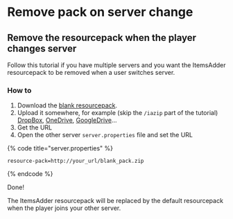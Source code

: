 # Remove pack on server change

## Remove the resourcepack when the player changes server

Follow this tutorial if you have multiple servers and you want the ItemsAdder resourcepack to be removed when a user switches server.

### How to

1. Download the [blank resourcepack](http://matteodev.it/spigot/itemsadder/blank\_pack.zip).
2. Upload it somewhere, for example (skip the `/iazip` part of the tutorial) [DropBox](../../plugin-usage/resourcepack-hosting/resourcepack-on-dropbox.md), [OneDrive](../../plugin-usage/resourcepack-hosting/onedrive.md), [GoogleDrive](../../plugin-usage/resourcepack-hosting/google-drive-1.17.1+.md)...
3. Get the URL
4. Open the other server `server.properties` file and set the URL

{% code title="server.properties" %}
```properties
resource-pack=http://your_url/blank_pack.zip
```
{% endcode %}

Done!

The ItemsAdder resourcepack will be replaced by the default resourcepack when the player joins your other server.
